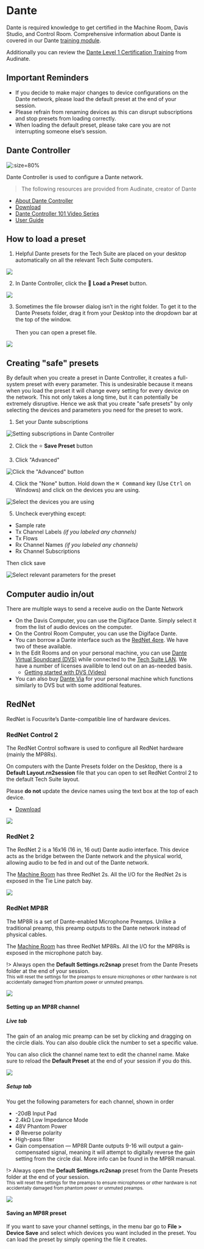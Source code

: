 [av-panels]: /av-panels.md
[clearcom]: /clearcom.md
[control-room]: /control-room.md
[dante]: /dante.md
[edit-rooms]: /edit-rooms.md
[lan]: /lan.md
[machine-room]: /machine-room.md
[mtl]: /mtl.md
[video-switcher]: /video-switcher.md
[workshop]: /workshop.md
[helpdesk]: https://pat.smtd.umich.edu/helpdesk
[training]: https://pat.smtd.umich.edu/training

# Dante

Dante is required knowledge to get certified in the Machine Room, Davis Studio, and Control Room. Comprehensive information about Dante is covered in our Dante [training module][training].

Additionally you can review the [Dante Level 1 Certification Training](https://www.audinate.com/learning/training-certification/video-tutorials/dante-overview-1-in-getting-started-with-dante-video-series-2) from Audinate.

## Important Reminders

- If you decide to make major changes to device configurations on the Dante network, please load the default preset at the end of your session.
- Please refrain from renaming devices as this can disrupt subscriptions and stop presets from loading correctly.
- When loading the default preset, please take care you are not interrupting someone else’s session.

## Dante Controller
![](/_media/dante-controller.webp ':size=80%')

Dante Controller is used to configure a Dante network.

> The following resources are provided from Audinate, creator of Dante

- [About Dante Controller](https://www.audinate.com/products/software/dante-controller)
- [Download](https://my.audinate.com/support/downloads/dante-controller)
- [Dante Controller 101 Video Series](https://www.audinate.com/learning/training-certification/video-tutorials/video-series-dante-controller-101)
- [User Guide](http://dev.audinate.com/GA/dante-controller/userguide/webhelp/)

## How to load a preset
<!-- panels:start -->

<!-- div:left-panel -->
1. Helpful Dante presets for the Tech Suite are placed on your desktop automatically on all the relevant Tech Suite computers.

<!-- div:right-panel -->
![](/_media/dante-presets-folder.webp)

<!-- div:left-panel -->
2. In Dante Controller, click the :file_folder: **Load a Preset** button.

<!-- div:right-panel -->
![](/_media/dante-load-preset-2.webp)

<!-- div:left-panel -->
3. Sometimes the file browser dialog isn’t in the right folder. To get it to the Dante Presets folder, drag it from your Desktop into the dropdown bar at the top of the window.
<br/><br/> Then you can open a preset file.

<!-- div:right-panel -->
![](/_media/dante-load-preset-3.webp)

<!-- panels:end -->

## Creating "safe" presets

By default when you create a preset in Dante Controller, it creates a full-system preset with every parameter. This is undesirable because it means when you load the preset it will change every setting for every device on the network. This not only takes a long time, but it can potentially be extremely disruptive. Hence we ask that you create "safe presets" by only selecting the devices and parameters you need for the preset to work.

<!-- panels:start -->

<!-- div:left-panel -->

1. Set your Dante subscriptions

<!-- div:right-panel -->

![](/_media/dante-controller.webp 'Setting subscriptions in Dante Controller')

<!-- div:title-panel -->

2. Click the :star: **Save Preset** button

<!-- div:left-panel -->

3. Click "Advanced"

<!-- div:right-panel -->

![](/_media/dante-safe-presets-2.webp 'Click the "Advanced" button')

<!-- div:left-panel -->

4. Click the "None" button. Hold down the <kbd>⌘ Command</kbd> key (Use <kbd>Ctrl</kbd> on Windows) and click on the devices you are using.

<!-- div:right-panel -->

![](/_media/dante-safe-presets-3.webp 'Select the devices you are using')

<!-- div:left-panel -->

5. Uncheck everything except:

- Sample rate
- Tx Channel Labels *(if you labeled any channels)*
- Tx Flows
- Rx Channel Names *(if you labeled any channels)*
- Rx Channel Subscriptions

Then click save

<!-- div:right-panel -->

![](/_media/dante-safe-presets-4.webp 'Select relevant parameters for the preset')

<!-- panels:end -->

## Computer audio in/out

There are multiple ways to send a receive audio on the Dante Network

- On the Davis Computer, you can use the Digiface Dante. Simply select it from the list of audio devices on the computer.
- On the Control Room Computer, you can use the Digiface Dante. 
- You can borrow a Dante interface such as the [RedNet 4pre](https://pro.focusrite.com/category/audio-interfaces/item/red-4pre). We have two of these available.
- In the Edit Rooms and on your personal machine, you can use [Dante Virtual Soundcard (DVS)](https://www.audinate.com/products/software/dante-virtual-soundcard) while connected to the [Tech Suite LAN][lan]. We have a number of licenses availible to lend out on an as-needed basis.
    - [Getting started with DVS (Video)](https://www.audinate.com/learning/training-certification/video-tutorials/dante-virtual-soundcard-4-in-getting-started-with-dante-video-series)
- You can also buy [Dante Via](https://www.audinate.com/products/software/dante-via) for your personal machine which functions similarly to DVS but with some additional features.

## RedNet

RedNet is Focusrite’s Dante-compatible line of hardware devices.

### RedNet Control 2

<!-- panels:start -->

<!-- div:left-panel -->
The RedNet Control software is used to configure all RedNet hardware (mainly the MP8Rs).

On computers with the Dante Presets folder on the Desktop, there is a **Default Layout.rn2session** file that you can open to set RedNet Control 2 to the default Tech Suite layout.

Please **do not** update the device names using the text box at the top of each device.

- [Download](https://pro.focusrite.com/category/audiooverip/item/rednet-control-2.8)

<!-- div:right-panel -->

![](/_media/rednet-control-2.webp)

<!-- panels:end -->

### RedNet 2

<!-- panels:start -->

<!-- div:left-panel -->

The RedNet 2 is a 16x16 (16 in, 16 out) Dante audio interface. This device acts as the bridge between the Dante network and the physical world, allowing audio to be fed in and out of the Dante network.

The [Machine Room][machine-room] has three RedNet 2s. All the I/O for the RedNet 2s is exposed in the Tie Line patch bay.

<!-- div:right-panel -->

![](/_media/rednet-2.webp)

<!-- panels:end -->

### RedNet MP8R

<!-- panels:start -->

<!-- div:left-panel -->

The MP8R is a set of Dante-enabled Microphone Preamps. Unlike a traditional preamp, this preamp outputs to the Dante network instead of physical cables.

The [Machine Room][machine-room] has three RedNet MP8Rs. All the I/O for the MP8Rs is exposed in the microphone patch bay.

!> Always open the **Default Settings.rc2snap** preset from the Dante Presets folder at the end of your session.<br/><small>This will reset the settings for the preamps to ensure microphones or other hardware is not accidentally damaged from phantom power or unmuted preamps.</small>

<!-- div:right-panel -->

![](/_media/rednet-mp8r.webp)

<!-- panels:end -->

#### Setting up an MP8R channel

<!-- tabs:start -->

##### **Live tab**

<!-- panels:start -->

<!-- div:left-panel -->
The gain of an analog mic preamp can be set by clicking and dragging on the circle dials. You can also double click the number to set a specific value.

You can also click the channel name text to edit the channel name. Make sure to reload the **Default Preset** at the end of your session if you do this.

<!-- div:right-panel -->
![](/_media/rednet-mp8r-1.webp)

<!-- panels:end -->


##### **Setup tab**
<!-- panels:start -->

<!-- div:left-panel -->
You get the following parameters for each channel, shown in order

- -20dB Input Pad
- 2.4kΩ Low Impedance Mode
- 48V Phantom Power
- Ø Reverse polarity
- High-pass filter
- Gain compensation — MP8R Dante outputs 9-16 will output a gain-compensated signal, meaning it will attempt to digitally reverse the gain setting from the circle dial. More info can be found in the MP8R manual.

!> Always open the **Default Settings.rc2snap** preset from the Dante Presets folder at the end of your session.<br/><small>This will reset the settings for the preamps to ensure microphones or other hardware is not accidentally damaged from phantom power or unmuted preamps.</small>

<!-- div:right-panel -->
![](/_media/rednet-mp8r-2.webp)

<!-- panels:end -->

<!-- tabs:end -->

#### Saving an MP8R preset

If you want to save your channel settings, in the menu bar go to **File > Device Save** and select which devices you want included in the preset. You can load the preset by simply opening the file it creates.